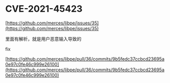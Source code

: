 # CVE-2021-45423

[https://github.com/merces/libpe/issues/35](https://github.com/merces/libpe/issues/35)

里面有解析，就是用户恶意输入导致的

fix

[https://github.com/merces/libpe/pull/36/commits/9b5fedc37ccbcd23695a0e97c0fe46c999e26100](https://github.com/merces/libpe/pull/36/commits/9b5fedc37ccbcd23695a0e97c0fe46c999e26100)